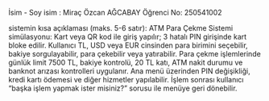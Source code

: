 İsim - Soy isim : Miraç Özcan AĞCABAY
Öğrenci No: 250541002

sistemin kısa açıklaması (maks. 5-6 satır):
ATM Para Çekme Sistemi simülasyonu: Kart veya QR kod ile giriş yapılır; 3 hatalı PIN girişinde kart bloke edilir. Kullanıcı TL, USD veya EUR cinsinden para birimini seçebilir, bakiye sorgulayabilir, para çekebilir veya yatırabilir. Para çekme işlemlerinde günlük limit 7500 TL, bakiye kontrolü, 20 TL katı, ATM nakit durumu ve banknot arızası kontrolleri uygulanır. Ana menü üzerinden PIN değişikliği, kredi kartı ödemesi ve diğer hizmetler yapılabilir. İşlem sonrası kullanıcı “başka işlem yapmak ister misiniz?” sorusu ile menüye geri dönebilir.
